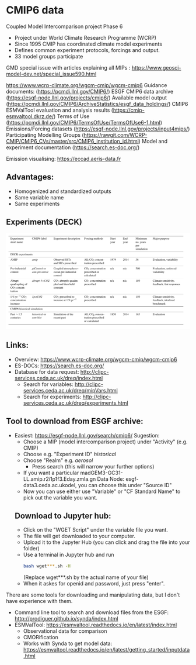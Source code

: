 # CMIP6 data

Coupled Model Intercomparison project Phase 6
- Project under World Climate Research Programme (WCRP) 
- Since 1995 CMIP has coordinated climate model experiments 
- Defines common experiment protocols, forcings and output. 
- 33 model groups participate

GMD special issue with articles explaining all MIPs :
https://www.geosci-model-dev.net/special_issue590.html

https://www.wcrp-climate.org/wgcm-cmip/wgcm-cmip6
Guidance documents: (https://pcmdi.llnl.gov/CMIP6/)
ESGF CMIP6 data archive (https://esgf-node.llnl.gov/projects/cmip6/)
Available model output (https://pcmdi.llnl.gov/CMIP6/ArchiveStatistics/esgf_data_holdings/)
CMIP6 ESMValTool evaluation and analysis results (https://cmip-esmvaltool.dkrz.de/)
Terms of Use (https://pcmdi.llnl.gov/CMIP6/TermsOfUse/TermsOfUse6-1.html)
Emissions/Forcing datasets (https://esgf-node.llnl.gov/projects/input4mips/)
Participating Modelling Groups (https://rawgit.com/WCRP-CMIP/CMIP6_CVs/master/src/CMIP6_institution_id.html)
Model and experiment documentation (https://search.es-doc.org/)

Emission visualising:
https://eccad.aeris-data.fr


## Advantages:
- Homogenized and standardized outputs
- Same variable name
- Same experiments

## Experiments (DECK)
![](../images/CMIP6_DECK.png)

## Links:
- Overview: https://www.wcrp-climate.org/wgcm-cmip/wgcm-cmip6
- ES-DOCs: https://search.es-doc.org/
- Database for data request: http://clipc-services.ceda.ac.uk/dreq/index.html
    - Search for variables: http://clipc-services.ceda.ac.uk/dreq/mipVars.html
    - Search for experiments: http://clipc-services.ceda.ac.uk/dreq/experiments.html

## Tool to download from ESGF archive:
- Easiest: https://esgf-node.llnl.gov/search/cmip6/
    Sugestion:
    - Choose a MIP (model intercomparison project) under "Activity" (e.g. CMIP)
    - Choose e.g. "Experiment ID" _historical_ 
    - Choose "Realm" e.g. _aerosol_
        - Press search (this will narrow your further options)
    - If you want a particular madGEM3-GC31-LL.amip.r2i1p1f3.Eday.zmla.gn
Data Node: esgf-data3.ceda.ac.ukodel, you can choose this under "Source ID"
    - Now you can use either use "Variable" or "CF Standard Name" to pick out the variable you want.
    ## Download to Jupyter hub:
    - Click on the "WGET Script" under the variable file you want. 
    - The file will get downloaded to your computer. 
    - Upload it to the Jupyter Hub (you can click and drag the file into your folder)
    - Use a terminal in Jupyter hub and run
        ```bash
        bash wget***.sh -H
        ```
      (Replace wget***.sh by the actual name of your file)
    - When it askes for openid and password, just press "enter". 
    

There are some tools for downloading and manipulating data, but I don't have experience with them.
- Command line tool to search and download files from the ESGF: http://prodiguer.github.io/synda/index.html
- ESMValTool: https://esmvaltool.readthedocs.io/en/latest/index.html
    - Observational data for comparison 
    - CMORification
    - Works with Synda to get model data: https://esmvaltool.readthedocs.io/en/latest/getting_started/inputdata.html

